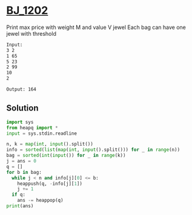 # [BJ_1202](https://acmicpc.net/problem/1202)

Print max price with weight M and value V jewel
Each bag can have one jewel with threshold

```txt
Input:
3 2
1 65
5 23
2 99
10
2

Output: 164
```

## Solution

```py
import sys
from heapq import *
input = sys.stdin.readline

n, k = map(int, input().split())
info = sorted(list(map(int, input().split())) for _ in range(n))
bag = sorted(int(input()) for _ in range(k))
j = ans = 0
q = []
for b in bag:
  while j < n and info[j][0] <= b:
    heappush(q, -info[j][1])
    j += 1
  if q:
    ans -= heappop(q)
print(ans)
```
